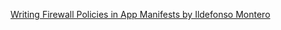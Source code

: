 [Writing Firewall Policies in App Manifests by Ildefonso Montero](https://speakerdeck.com/imonteroperez/sdn-bcn-meetup-write-firewall-policies-in-app-manifests)

